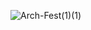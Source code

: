 ![Arch-Fest(1)(1)](https://github.com/user-attachments/assets/793d04fe-25ac-4b7f-8373-1d53dce30889)

